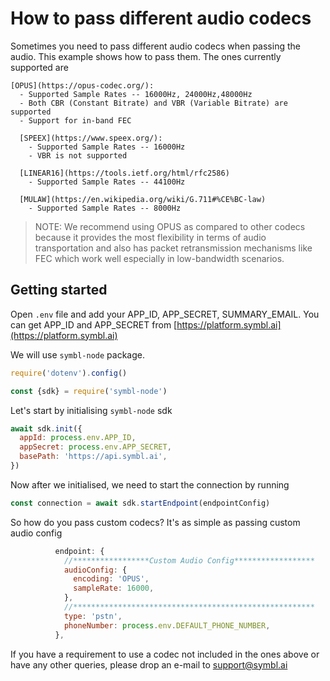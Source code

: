 # How to pass different audio codecs

Sometimes you need to pass different audio codecs when passing the audio. This
example shows how to pass them. The ones currently supported are

    [OPUS](https://opus-codec.org/):
      - Supported Sample Rates -- 16000Hz, 24000Hz,48000Hz
      - Both CBR (Constant Bitrate) and VBR (Variable Bitrate) are supported
      - Support for in-band FEC

      [SPEEX](https://www.speex.org/):
        - Supported Sample Rates -- 16000Hz
        - VBR is not supported

      [LINEAR16](https://tools.ietf.org/html/rfc2586)
        - Supported Sample Rates -- 44100Hz

      [MULAW](https://en.wikipedia.org/wiki/G.711#%CE%BC-law)
        - Supported Sample Rates -- 8000Hz

> NOTE: We recommend using OPUS as compared to other codecs because it provides
> the most flexibility in terms of audio transportation and also has packet
> retransmission mechanisms like FEC which work well especially in low-bandwidth
> scenarios.

## Getting started

Open `.env` file and add your APP_ID, APP_SECRET, SUMMARY_EMAIL. You can get
APP_ID and APP_SECRET from
[https://platform.symbl.ai](https://platform.symbl.ai)

We will use `symbl-node` package.

```javascript
require('dotenv').config()

const {sdk} = require('symbl-node')
```

Let's start by initialising `symbl-node` sdk

```javascript
await sdk.init({
  appId: process.env.APP_ID,
  appSecret: process.env.APP_SECRET,
  basePath: 'https://api.symbl.ai',
})
```

Now after we initialised, we need to start the connection by running

```javascript
const connection = await sdk.startEndpoint(endpointConfig)
```

So how do you pass custom codecs? It's as simple as passing custom audio config

```javascript
          endpoint: {
            //*****************Custom Audio Config******************
            audioConfig: {
              encoding: 'OPUS',
              sampleRate: 16000,
            },
            //******************************************************
            type: 'pstn',
            phoneNumber: process.env.DEFAULT_PHONE_NUMBER,
          },
```

If you have a requirement to use a codec not included in the ones above or have
any other queries, please drop an e-mail to support@symbl.ai

